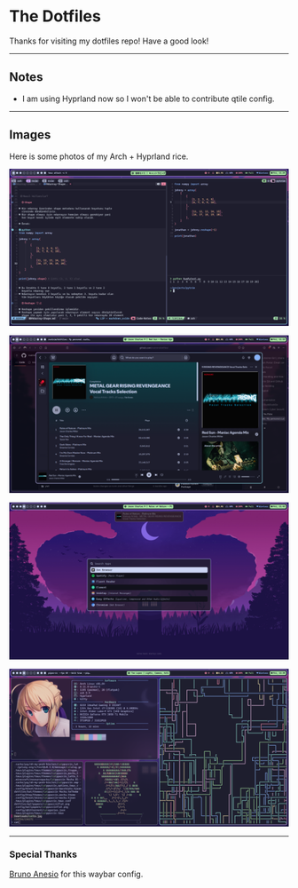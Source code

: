 # The Dotfiles

Thanks for visiting my dotfiles repo!
Have a good look!

---

## Notes

- I am using Hyprland now so I won't be able to
  contribute qtile config.

---

## Images

Here is some photos of my Arch + Hyprland rice.

![Taking Notes](images/noteTaking.png)

![Listening Songs](images/listeningSongs.png)

![Rofi Preview](images/rofiPreview.png)

![Cool Photo](images/coolPhoto.png)

---

### Special Thanks

[Bruno Anesio](https://github.com/brunoanesio) for this waybar config.
